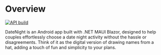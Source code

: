 # Overview

[![API build](https://github.com/fmcgarry/datenight/actions/workflows/deploy-api.yml/badge.svg)](https://github.com/fmcgarry/datenight/actions/workflows/deploy-api.yml)

DateNight is an Android app built with .NET MAUI Blazor, designed to help couples effortlessly choose a date night activity without the hassle or disagreements. Think of it as the digital version of drawing names from a hat, adding a touch of fun and simplicity to your plans.
